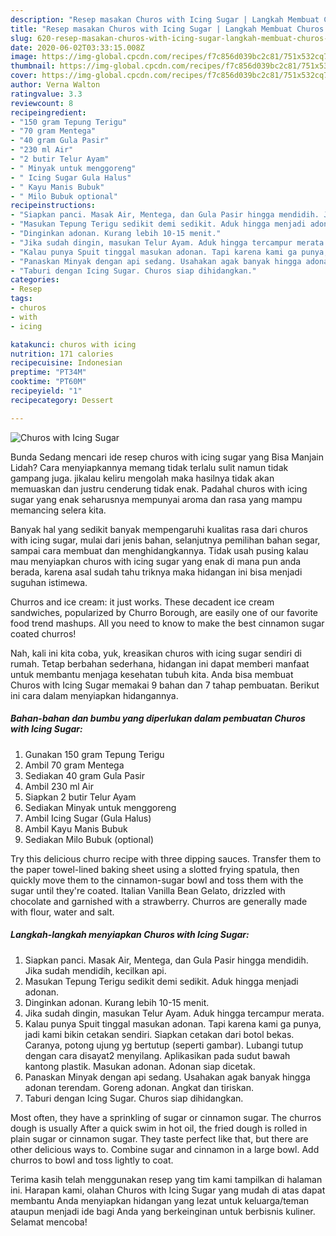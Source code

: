 ```yaml
---
description: "Resep masakan Churos with Icing Sugar | Langkah Membuat Churos with Icing Sugar Yang Enak dan Simpel"
title: "Resep masakan Churos with Icing Sugar | Langkah Membuat Churos with Icing Sugar Yang Enak dan Simpel"
slug: 620-resep-masakan-churos-with-icing-sugar-langkah-membuat-churos-with-icing-sugar-yang-enak-dan-simpel
date: 2020-06-02T03:33:15.008Z
image: https://img-global.cpcdn.com/recipes/f7c856d039bc2c81/751x532cq70/churos-with-icing-sugar-foto-resep-utama.jpg
thumbnail: https://img-global.cpcdn.com/recipes/f7c856d039bc2c81/751x532cq70/churos-with-icing-sugar-foto-resep-utama.jpg
cover: https://img-global.cpcdn.com/recipes/f7c856d039bc2c81/751x532cq70/churos-with-icing-sugar-foto-resep-utama.jpg
author: Verna Walton
ratingvalue: 3.3
reviewcount: 8
recipeingredient:
- "150 gram Tepung Terigu"
- "70 gram Mentega"
- "40 gram Gula Pasir"
- "230 ml Air"
- "2 butir Telur Ayam"
- " Minyak untuk menggoreng"
- " Icing Sugar Gula Halus"
- " Kayu Manis Bubuk"
- " Milo Bubuk optional"
recipeinstructions:
- "Siapkan panci. Masak Air, Mentega, dan Gula Pasir hingga mendidih. Jika sudah mendidih, kecilkan api."
- "Masukan Tepung Terigu sedikit demi sedikit. Aduk hingga menjadi adonan."
- "Dinginkan adonan. Kurang lebih 10-15 menit."
- "Jika sudah dingin, masukan Telur Ayam. Aduk hingga tercampur merata."
- "Kalau punya Spuit tinggal masukan adonan. Tapi karena kami ga punya, jadi kami bikin cetakan sendiri. Siapkan cetakan dari botol bekas. Caranya, potong ujung yg bertutup (seperti gambar). Lubangi tutup dengan cara disayat2 menyilang. Aplikasikan pada sudut bawah kantong plastik. Masukan adonan. Adonan siap dicetak."
- "Panaskan Minyak dengan api sedang. Usahakan agak banyak hingga adonan terendam. Goreng adonan. Angkat dan tiriskan."
- "Taburi dengan Icing Sugar. Churos siap dihidangkan."
categories:
- Resep
tags:
- churos
- with
- icing

katakunci: churos with icing 
nutrition: 171 calories
recipecuisine: Indonesian
preptime: "PT34M"
cooktime: "PT60M"
recipeyield: "1"
recipecategory: Dessert

---
```



![Churos with Icing Sugar](https://img-global.cpcdn.com/recipes/f7c856d039bc2c81/751x532cq70/churos-with-icing-sugar-foto-resep-utama.jpg)

Bunda Sedang mencari ide resep churos with icing sugar yang Bisa Manjain Lidah? Cara menyiapkannya memang tidak terlalu sulit namun tidak gampang juga. jikalau keliru mengolah maka hasilnya tidak akan memuaskan dan justru cenderung tidak enak. Padahal churos with icing sugar yang enak seharusnya mempunyai aroma dan rasa yang mampu memancing selera kita.

Banyak hal yang sedikit banyak mempengaruhi kualitas rasa dari churos with icing sugar, mulai dari jenis bahan, selanjutnya pemilihan bahan segar, sampai cara membuat dan menghidangkannya. Tidak usah pusing kalau mau menyiapkan churos with icing sugar yang enak di mana pun anda berada, karena asal sudah tahu triknya maka hidangan ini bisa menjadi suguhan istimewa.

Churros and ice cream: it just works. These decadent ice cream sandwiches, popularized by Churro Borough, are easily one of our favorite food trend mashups. All you need to know to make the best cinnamon sugar coated churros!


Nah, kali ini kita coba, yuk, kreasikan churos with icing sugar sendiri di rumah. Tetap berbahan sederhana, hidangan ini dapat memberi manfaat untuk membantu menjaga kesehatan tubuh kita. Anda bisa membuat Churos with Icing Sugar memakai 9 bahan dan 7 tahap pembuatan. Berikut ini cara dalam menyiapkan hidangannya.

<!--inarticleads1-->

##### Bahan-bahan dan bumbu yang diperlukan dalam pembuatan Churos with Icing Sugar:

1. Gunakan 150 gram Tepung Terigu
1. Ambil 70 gram Mentega
1. Sediakan 40 gram Gula Pasir
1. Ambil 230 ml Air
1. Siapkan 2 butir Telur Ayam
1. Sediakan  Minyak untuk menggoreng
1. Ambil  Icing Sugar (Gula Halus)
1. Ambil  Kayu Manis Bubuk
1. Sediakan  Milo Bubuk (optional)


Try this delicious churro recipe with three dipping sauces. Transfer them to the paper towel-lined baking sheet using a slotted frying spatula, then quickly move them to the cinnamon-sugar bowl and toss them with the sugar until they&#39;re coated. Italian Vanilla Bean Gelato, drizzled with chocolate and garnished with a strawberry. Churros are generally made with flour, water and salt. 

<!--inarticleads2-->

##### Langkah-langkah menyiapkan Churos with Icing Sugar:

1. Siapkan panci. Masak Air, Mentega, dan Gula Pasir hingga mendidih. Jika sudah mendidih, kecilkan api.
1. Masukan Tepung Terigu sedikit demi sedikit. Aduk hingga menjadi adonan.
1. Dinginkan adonan. Kurang lebih 10-15 menit.
1. Jika sudah dingin, masukan Telur Ayam. Aduk hingga tercampur merata.
1. Kalau punya Spuit tinggal masukan adonan. Tapi karena kami ga punya, jadi kami bikin cetakan sendiri. Siapkan cetakan dari botol bekas. Caranya, potong ujung yg bertutup (seperti gambar). Lubangi tutup dengan cara disayat2 menyilang. Aplikasikan pada sudut bawah kantong plastik. Masukan adonan. Adonan siap dicetak.
1. Panaskan Minyak dengan api sedang. Usahakan agak banyak hingga adonan terendam. Goreng adonan. Angkat dan tiriskan.
1. Taburi dengan Icing Sugar. Churos siap dihidangkan.


Most often, they have a sprinkling of sugar or cinnamon sugar. The churros dough is usually After a quick swim in hot oil, the fried dough is rolled in plain sugar or cinnamon sugar. They taste perfect like that, but there are other delicious ways to. Combine sugar and cinnamon in a large bowl. Add churros to bowl and toss lightly to coat. 

Terima kasih telah menggunakan resep yang tim kami tampilkan di halaman ini. Harapan kami, olahan Churos with Icing Sugar yang mudah di atas dapat membantu Anda menyiapkan hidangan yang lezat untuk keluarga/teman ataupun menjadi ide bagi Anda yang berkeinginan untuk berbisnis kuliner. Selamat mencoba!
